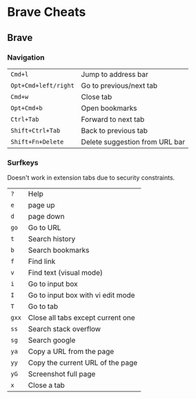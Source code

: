 # Brave Cheats

## Brave

### Navigation

|                      |                                |
| -------------------- | ------------------------------ |
| `Cmd+l`              | Jump to address bar            |
| `Opt+Cmd+left/right` | Go to previous/next tab        |
| `Cmd+w`              | Close tab                      |
| `Opt+Cmd+b`          | Open bookmarks                 |
| `Ctrl+Tab`           | Forward to next tab            |
| `Shift+Ctrl+Tab`     | Back to previous tab           |
| `Shift+Fn+Delete`    | Delete suggestion from URL bar |

### Surfkeys

Doesn't work in extension tabs due to security constraints.

|       |                                   |
| ----- | --------------------------------- |
| `?`   | Help                              |
| `e`   | page up                           |
| `d`   | page down                         |
| `go`  | Go to URL                         |
| `t`   | Search history                    |
| `b`   | Search bookmarks                  |
| `f`   | Find link                         |
| `v`   | Find text (visual mode)           |
| `i`   | Go to input box                   |
| `I`   | Go to input box with vi edit mode |
| `T`   | Go to tab                         |
| `gxx` | Close all tabs except current one |
| `ss`  | Search stack overflow             |
| `sg`  | Search google                     |
| `ya`  | Copy a URL from the page          |
| `yy`  | Copy the current URL of the page  |
| `yG`  | Screenshot full page              |
| `x`   | Close a tab                       |
